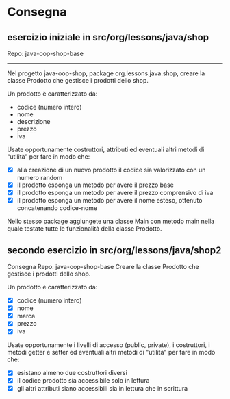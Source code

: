 # Consegna

## esercizio iniziale in src/org/lessons/java/shop

Repo: java-oop-shop-base

____

Nel progetto java-oop-shop, package org.lessons.java.shop, creare la classe Prodotto che gestisce i prodotti dello shop.

Un prodotto è caratterizzato da:

- codice (numero intero)
- nome
- descrizione
- prezzo
- iva

Usate opportunamente costruttori, attributi ed eventuali altri metodi di “utilità” per fare in modo che:

- [x] alla creazione di un nuovo prodotto il codice sia valorizzato con un numero random
- [x] il prodotto esponga un metodo per avere il prezzo base
- [x] il prodotto esponga un metodo per avere il prezzo comprensivo di iva
- [x] il prodotto esponga un metodo per avere il nome esteso, ottenuto concatenando codice-nome

Nello stesso package aggiungete una classe Main con metodo main nella quale testate tutte le funzionalità della classe Prodotto.

## secondo esercizio in src/org/lessons/java/shop2

Consegna
Repo: java-oop-shop-base
Creare la classe Prodotto che gestisce i prodotti dello shop.

Un prodotto è caratterizzato da:

- [x] codice (numero intero)
- [x] nome
- [x] marca
- [x] prezzo
- [x] iva

Usate opportunamente i livelli di accesso (public, private), i costruttori, i metodi getter e setter ed eventuali altri metodi di "utilità" per fare in modo che:

- [x] esistano almeno due costruttori diversi
- [x] il codice prodotto sia accessibile solo in lettura
- [x] gli altri attributi siano accessibili sia in lettura che in scrittura
